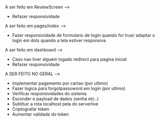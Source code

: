 A ser feito em ReviewScreen -->

- Refazer responsividade

A ser feito em pages/index -->

 - Fazer responsividade  de formulario de login quando for true/ adaptar o login em  dots quando a tela estiver responsiva

A ser feito em dashboard -->

 - Caso nao tiver alguem logado redirect para pagina inicial
 - Refazer responsividade

A SER FEITO NO GERAL -->
- Implementar pagamento por cartao (por ultimo)
- Fazer logica para forgotpassoword em login (por ultimo)
- Verificar responsividades do sistema
- Esconder o payload de dados (senha etc..)
- Subtituir a rota localhost pela do serverlive
- Criptografar token
- Aumentar validade do token







 
 

